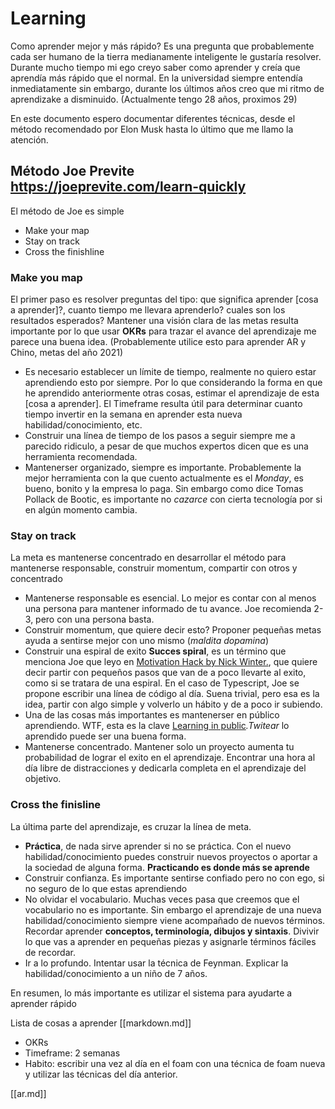 # Learning

Como aprender mejor y más rápido? Es una pregunta que probablemente cada ser humano de la tierra medianamente inteligente le gustaría resolver.
Durante mucho tiempo mi ego creyo saber como aprender y creía que aprendía más rápido que el normal. En la universidad siempre entendía inmediatamente 
sin embargo, durante los últimos años creo que mi ritmo de aprendizake a disminuido. (Actualmente tengo 28 años, proximos 29)

En este documento espero documentar diferentes técnicas, desde el método recomendado por Elon Musk hasta lo último que me llamo la atención.

## Método Joe Previte https://joeprevite.com/learn-quickly

El método de Joe es simple

- Make your map
- Stay on track
- Cross the finishline

### Make you map
El primer paso es resolver preguntas del tipo: que significa aprender [cosa a aprender]?, cuanto tiempo me llevara aprenderlo? cuales son los resultados esperados? 
Mantener una visión clara de las metas resulta importante por lo que usar **OKRs** para trazar el avance del aprendizaje me parece una buena idea. (Probablemente utilice esto para aprender AR y Chino, metas del año 2021)

* Es necesario establecer un límite de tiempo, realmente no quiero estar aprendiendo esto por siempre. Por lo que considerando la forma en que he aprendido anteriormente otras cosas, estimar el aprendizaje de esta [cosa a aprender]. El Timeframe resulta útil para determinar cuanto tiempo invertir en la semana en aprender esta nueva habilidad/conocimiento, etc.
* Construir una línea de tiempo de los pasos a seguir siempre me a parecido ridiculo, a pesar de que muchos expertos dicen que es una herramienta recomendada. 
* Mantenerser organizado, siempre es importante. Probablemente la mejor herramienta con la que cuento actualmente es el *Monday*, es bueno, bonito y la empresa lo paga. Sin embargo como dice Tomas Pollack de Bootic, es importante no *cazarce* con cierta tecnología por si en algún momento cambia.

### Stay on track
La meta es mantenerse concentrado en desarrollar el método para mantenerse responsable, construir momentum, compartir con otros y concentrado

* Mantenerse responsable es esencial. Lo mejor es contar con al menos una persona para mantener informado de tu avance. Joe recomienda 2-3, pero con una persona basta.
* Construir momentum, que quiere decir esto? Proponer pequeñas metas ayuda a sentirse mejor con uno mismo (*maldita dopamina*) 
* Construir una espiral de exito **Succes spiral**, es un término que menciona Joe que leyo en [Motivation Hack by Nick Winter.](https://www.nickwinter.net/the-motivation-hacker), que quiere decir partir con pequeños pasos que van de a poco llevarte al exito, como si se tratara de una espiral. En el caso de Typescript, Joe se propone escribir una línea de código al día. Suena trivial, pero esa es la idea, partir con algo simple y volverlo un hábito y de a poco ir subiendo.
* Una de las cosas más importantes es mantenerser en público aprendiendo. WTF, esta es la clave [Learning in public](https://www.swyx.io/learn-in-public/)*.Twitear* lo aprendido puede ser una buena forma.
* Mantenerse concentrado. Mantener solo un proyecto aumenta tu probabilidad de lograr el exito en el aprendizaje. Encontrar una hora al día libre de distracciones y dedicarla completa en el aprendizaje del objetivo.

### Cross the finisline
La última parte del aprendizaje, es cruzar la línea de meta.
* **Práctica**, de nada sirve aprender si no se práctica. Con el nuevo habilidad/conocimiento puedes construir nuevos proyectos o aportar a la sociedad de alguna forma. **Practicando es donde más se aprende**
* Construir confianza. Es importante sentirse confiado pero no con ego, si no seguro de lo que estas aprendiendo
* No olvidar el vocabulario. Muchas veces pasa que creemos que el vocabulario no es importante. Sin embargo el aprendizaje de una nueva habilidad/conocimiento siempre viene acompañado de nuevos términos. Recordar aprender **conceptos, terminología, dibujos y sintaxis**. Divivir lo que vas a aprender en pequeñas piezas y asignarle términos fáciles de recordar.
* Ir a lo profundo. Intentar usar la técnica de Feynman. Explicar la habilidad/conocimiento a un niño de 7 años.

En resumen, lo más importante es utilizar el sistema para ayudarte a aprender rápido 


Lista de cosas a aprender
[[markdown.md]]
- OKRs
- Timeframe: 2 semanas
- Habito: escribir una vez al día en el foam con una técnica de foam nueva y utilizar las técnicas del día anterior.

[[ar.md]]